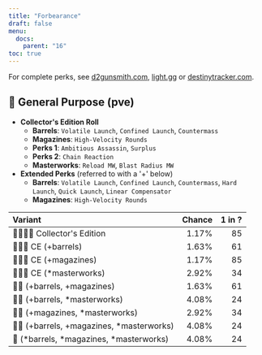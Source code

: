 ```yaml
---
title: "Forbearance"
draft: false
menu:
  docs:
    parent: "16"
toc: true
---
```


For complete perks, see [d2gunsmith.com](https://d2gunsmith.com/w/613334176), [light.gg](https://www.light.gg/db/items/613334176) or [destinytracker.com](https://destinytracker.com/destiny-2/db/items/613334176).



## 👾 General Purpose (pve)



* **Collector's Edition Roll**
  * **Barrels**: `Volatile Launch`, `Confined Launch`, `Countermass`
  * **Magazines**: `High-Velocity Rounds`
  * **Perks 1**: `Ambitious Assassin`, `Surplus`
  * **Perks 2**: `Chain Reaction`
  * **Masterworks**: `Reload MW`, `Blast Radius MW`
* **Extended Perks** (referred to with a '+' below)
  * **Barrels**: `Volatile Launch`, `Confined Launch`, `Countermass`, `Hard Launch`, `Quick Launch`, `Linear Compensator`
  * **Magazines**: `High-Velocity Rounds`

| Variant | Chance | 1 in ? |
|:-|-:|-:|
| 👾👾👾🌟 Collector's Edition | 1.17% | 85 |
| 👾👾👾 CE (+barrels) | 1.63% | 61 |
| 👾👾👾 CE (+magazines) | 1.17% | 85 |
| 👾👾👾 CE (*masterworks) | 2.92% | 34 |
| 👾👾 (+barrels, +magazines) | 1.63% | 61 |
| 👾👾 (+barrels, *masterworks) | 4.08% | 24 |
| 👾👾 (+magazines, *masterworks) | 2.92% | 34 |
| 👾👾 (+barrels, +magazines, *masterworks) | 4.08% | 24 |
| 👾 (*barrels, *magazines, *masterworks) | 4.08% | 24 |
